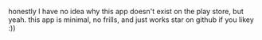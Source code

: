 honestly I have no idea why this app doesn't exist on the play store, but yeah.
this app is minimal, no frills, and just works
star on github if you likey :))
